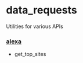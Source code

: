 # data_requests
Utilities for various APIs

### [alexa](https://www.alexa.com/topsites)
* get_top_sites
